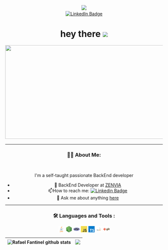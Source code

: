 <div id="header" align="center">
  <img src="https://media.giphy.com/media/M9gbBd9nbDrOTu1Mqx/giphy.gif" width="100"/>
  <div id="badges">
    <a href="https://br.linkedin.com/in/rafael-de-oliveira-fantinel-5246a2187">
      <img src="https://img.shields.io/badge/LinkedIn-blue?style=for-the-badge&logo=linkedin&logoColor=white" alt="LinkedIn Badge"/>
    </a>
</div>

<h1>
  hey there
  <img src="https://media.giphy.com/media/hvRJCLFzcasrR4ia7z/giphy.gif" width="30px"/>
</h1>

<div align="center">
  <img src="https://media.giphy.com/media/dWesBcTLavkZuG35MI/giphy.gif" width="600" height="300"/>
</div>

---

### :man_technologist: About Me:

<br />

I'm a self-taught passionate BackEnd developer

- 💼 BackEnd Developer at [ZENVIA](https://www.zenvia.com/)
- :mailbox:How to reach me: [![Linkedin Badge](https://img.shields.io/badge/-RafaelFantinel-blue?style=flat&logo=Linkedin&logoColor=white)](https://br.linkedin.com/in/rafael-de-oliveira-fantinel-5246a2187)
- 💬 Ask me about anything [here](https://github.com/RafaelFantinel/RafaelFantinel/issues)

---

### :hammer_and_wrench: Languages and Tools :

<div>
  <img height="20" alt="java" src="https://raw.githubusercontent.com/github/explore/80688e429a7d4ef2fca1e82350fe8e3517d3494d/topics/java/java.png">
<img height="20" alt="nodejs" src="https://raw.githubusercontent.com/github/explore/80688e429a7d4ef2fca1e82350fe8e3517d3494d/topics/nodejs/nodejs.png"> 
<img height="20" alt="nodejs" src="https://raw.githubusercontent.com/github/explore/80688e429a7d4ef2fca1e82350fe8e3517d3494d/topics/php/php.png">
<img height="20" alt="javascript" src="https://raw.githubusercontent.com/github/explore/80688e429a7d4ef2fca1e82350fe8e3517d3494d/topics/javascript/javascript.png">
<img height="20" alt="typescript" src="https://raw.githubusercontent.com/github/explore/80688e429a7d4ef2fca1e82350fe8e3517d3494d/topics/typescript/typescript.png">
<img height="20" alt="mysql" src="https://raw.githubusercontent.com/github/explore/80688e429a7d4ef2fca1e82350fe8e3517d3494d/topics/mysql/mysql.png">
<img height="20" alt="mysql" src="https://raw.githubusercontent.com/github/explore/80688e429a7d4ef2fca1e82350fe8e3517d3494d/topics/git/git.png">

</div>

| <img align="center" src="https://github-readme-stats.vercel.app/api?username=RafaelFantinel&show_icons=true&include_all_commits=true&theme=buefy&hide_border=true" alt="Rafael Fantinel github stats" /> | <img align="center" src="https://github-readme-stats.vercel.app/api/top-langs/?username=RafaelFantinel&layout=compact&theme=buefy&hide_border=true" /> |
| -------------------------------------------------------------------------------------------------------------------------------------------------------------------------------------------------------- | ------------------------------------------------------------------------------------------------------------------------------------------------------ |

<br />
<br />
